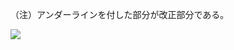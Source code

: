 （注）アンダーラインを付した部分が改正部分である。

![](https://www.nta.go.jp/tmp/8ca1c373-a1d7-4792-8948-14b7a081bc1f/images/d3916c80b6b2beae67cc03e407567689e1729c8d3613e002a48f5d28dc574f68.jpg)